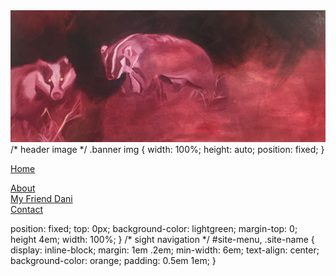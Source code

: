 <body>
  <div class="banner">
    <img src="./images/badgers.jpg" title="these are my badgers" id=""/>
  </div>
  /* header image */
  .banner img {
    width: 100%;
    height: auto;
    position: fixed;
  }

  <a href="#">Home</a>
</div>

<div class="menu-item">
  <a href="#">About</a>
</div>

<div class="menu-item">
  <a href="#">My Friend Dani</a>
</div>

<div class="menu-item">
  <a href="#">Contact</a>

  position: fixed;
  top: 0px;
  background-color: lightgreen;
  margin-top: 0;
  height 4em;
  width: 100%;
}
/* sight navigation */
#site-menu, .site-name {
  display: inline-block;
  margin: 1em .2em;
  min-width: 6em;
  text-align: center;
  background-color: orange;
  padding: 0.5em 1em;
}

</div>

<div class="title"
<a href="I Spent Too Much at Hollister Today"</a>
</div>
